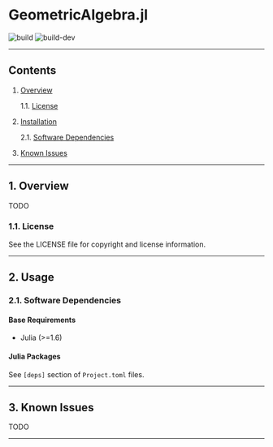 GeometricAlgebra.jl
===================

![build](https://github.com/velexi-corporation/GeometricAlgebra.jl.git/actions/workflows/build.yml/badge.svg)
![build-dev](https://github.com/velexi-corporation/GeometricAlgebra.jl.git/actions/workflows/build-dev.yml/badge.svg)

------------------------------------------------------------------------------

Contents
--------

1. [Overview][#1]

    1.1. [License][#1]

2. [Installation][#2]

    2.1. [Software Dependencies][#2.1]

3. [Known Issues][#3]

------------------------------------------------------------------------------

## 1. Overview

TODO

### 1.1. License

See the LICENSE file for copyright and license information.

------------------------------------------------------------------------------

## 2. Usage

### 2.1. Software Dependencies

#### Base Requirements

* Julia (>=1.6)

#### Julia Packages ####

See `[deps]` section of `Project.toml` files.

------------------------------------------------------------------------------

## 3. Known Issues

TODO

------------------------------------------------------------------------------

[-----------------------------INTERNAL LINKS-----------------------------]: #

[#1]: #1-overview
[#1.1]: #11-license

[#2]: #2-installation
[#2.1]: #21-software-dependencies

[#3]: #3-known-issues
